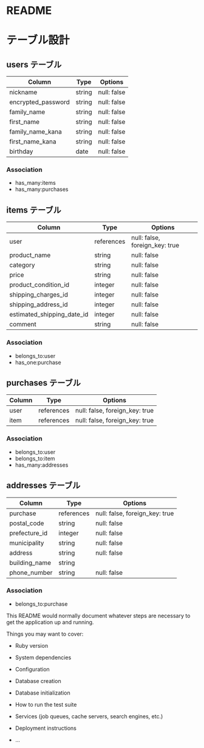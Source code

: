 # README

# テーブル設計

## users テーブル

| Column          | Type   | Options     |
| ----------------| ------ | ----------- |
|nickname         | string | null: false |
|encrypted_password| string | null: false |
|family_name      | string | null: false |
|first_name       | string | null: false |
|family_name_kana | string | null: false |
|first_name_kana  | string | null: false |
|birthday         | date    | null: false |


### Association

- has_many:items
- has_many:purchases

## items テーブル

| Column          | Type     | Options                      |
| ----------------| -------- | ---------------------------- |
|user             |references|null: false, foreign_key: true|
|product_name     | string   | null: false                  |
|category         | string   | null: false                 |
|price            | string   | null: false                  |
|product_condition_id| integer   | null: false                  |
|shipping_charges_id | integer   | null: false                  |
|shipping_address_id | integer   | null: false                  |
|estimated_shipping_date_id| integer   | null: false            |
|comment          | string   | null: false                  |

### Association

- belongs_to:user
- has_one:purchase

## purchases テーブル

| Column | Type       | Options                        |
| ------ | ---------- | ------------------------------ |
| user   | references | null: false, foreign_key: true |
| item   | references | null: false, foreign_key: true |

### Association

- belongs_to:user
- belongs_to:item
- has_many:addresses

## addresses テーブル

| Column    | Type       | Options                        |
| -------   | ---------- | ------------------------------ |
|purchase   | references | null: false, foreign_key: true |
|postal_code| string     | null: false                  |
|prefecture_id    | integer     | null: false                  |
|municipality    | string     | null: false                  |
|address     | string     | null: false                  |
|building_name     | string     |                   |
|phone_number    | string     | null: false                  |

### Association

- belongs_to:purchase




This README would normally document whatever steps are necessary to get the
application up and running.

Things you may want to cover:

* Ruby version

* System dependencies

* Configuration

* Database creation

* Database initialization

* How to run the test suite

* Services (job queues, cache servers, search engines, etc.)

* Deployment instructions

* ...
